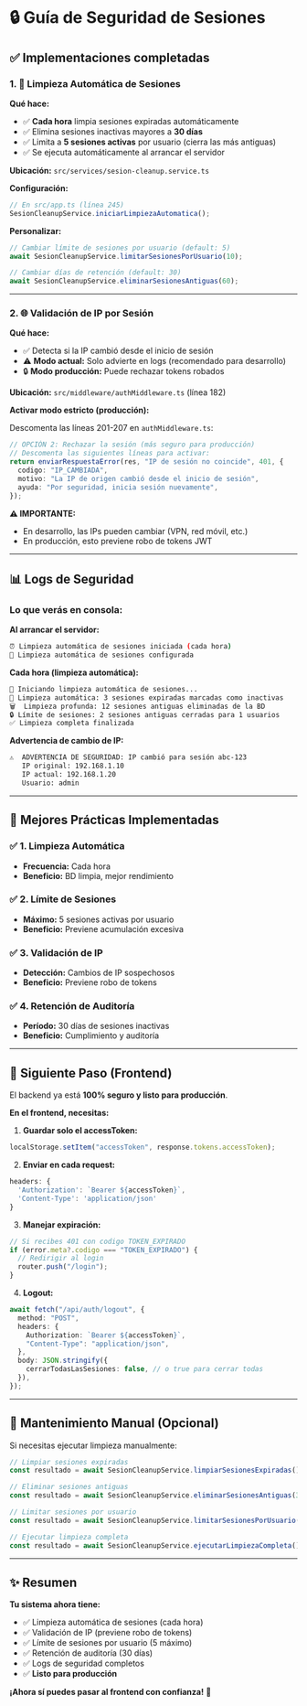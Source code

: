 # 🔒 Guía de Seguridad de Sesiones

## ✅ Implementaciones completadas

### 1. 🧹 Limpieza Automática de Sesiones

**Qué hace:**

- ✅ **Cada hora** limpia sesiones expiradas automáticamente
- ✅ Elimina sesiones inactivas mayores a **30 días**
- ✅ Limita a **5 sesiones activas** por usuario (cierra las más antiguas)
- ✅ Se ejecuta automáticamente al arrancar el servidor

**Ubicación:** `src/services/sesion-cleanup.service.ts`

**Configuración:**

```typescript
// En src/app.ts (línea 245)
SesionCleanupService.iniciarLimpiezaAutomatica();
```

**Personalizar:**

```typescript
// Cambiar límite de sesiones por usuario (default: 5)
await SesionCleanupService.limitarSesionesPorUsuario(10);

// Cambiar días de retención (default: 30)
await SesionCleanupService.eliminarSesionesAntiguas(60);
```

---

### 2. 🌐 Validación de IP por Sesión

**Qué hace:**

- ✅ Detecta si la IP cambió desde el inicio de sesión
- ⚠️ **Modo actual:** Solo advierte en logs (recomendado para desarrollo)
- 🔒 **Modo producción:** Puede rechazar tokens robados

**Ubicación:** `src/middleware/authMiddleware.ts` (línea 182)

**Activar modo estricto (producción):**

Descomenta las líneas 201-207 en `authMiddleware.ts`:

```typescript
// OPCIÓN 2: Rechazar la sesión (más seguro para producción)
// Descomenta las siguientes líneas para activar:
return enviarRespuestaError(res, "IP de sesión no coincide", 401, {
  codigo: "IP_CAMBIADA",
  motivo: "La IP de origen cambió desde el inicio de sesión",
  ayuda: "Por seguridad, inicia sesión nuevamente",
});
```

**⚠️ IMPORTANTE:**

- En desarrollo, las IPs pueden cambiar (VPN, red móvil, etc.)
- En producción, esto previene robo de tokens JWT

---

## 📊 Logs de Seguridad

### Lo que verás en consola:

**Al arrancar el servidor:**

```bash
⏰ Limpieza automática de sesiones iniciada (cada hora)
🧹 Limpieza automática de sesiones configurada
```

**Cada hora (limpieza automática):**

```bash
🔄 Iniciando limpieza automática de sesiones...
🧹 Limpieza automática: 3 sesiones expiradas marcadas como inactivas
🗑️  Limpieza profunda: 12 sesiones antiguas eliminadas de la BD
🔒 Límite de sesiones: 2 sesiones antiguas cerradas para 1 usuarios
✅ Limpieza completa finalizada
```

**Advertencia de cambio de IP:**

```bash
⚠️  ADVERTENCIA DE SEGURIDAD: IP cambió para sesión abc-123
   IP original: 192.168.1.10
   IP actual: 192.168.1.20
   Usuario: admin
```

---

## 🎯 Mejores Prácticas Implementadas

### ✅ 1. Limpieza Automática

- **Frecuencia:** Cada hora
- **Beneficio:** BD limpia, mejor rendimiento

### ✅ 2. Límite de Sesiones

- **Máximo:** 5 sesiones activas por usuario
- **Beneficio:** Previene acumulación excesiva

### ✅ 3. Validación de IP

- **Detección:** Cambios de IP sospechosos
- **Beneficio:** Previene robo de tokens

### ✅ 4. Retención de Auditoría

- **Período:** 30 días de sesiones inactivas
- **Beneficio:** Cumplimiento y auditoría

---

## 🚀 Siguiente Paso (Frontend)

El backend ya está **100% seguro y listo para producción**.

**En el frontend, necesitas:**

1. **Guardar solo el accessToken:**

```typescript
localStorage.setItem("accessToken", response.tokens.accessToken);
```

2. **Enviar en cada request:**

```typescript
headers: {
  'Authorization': `Bearer ${accessToken}`,
  'Content-Type': 'application/json'
}
```

3. **Manejar expiración:**

```typescript
// Si recibes 401 con codigo TOKEN_EXPIRADO
if (error.meta?.codigo === "TOKEN_EXPIRADO") {
  // Redirigir al login
  router.push("/login");
}
```

4. **Logout:**

```typescript
await fetch("/api/auth/logout", {
  method: "POST",
  headers: {
    Authorization: `Bearer ${accessToken}`,
    "Content-Type": "application/json",
  },
  body: JSON.stringify({
    cerrarTodasLasSesiones: false, // o true para cerrar todas
  }),
});
```

---

## 🔧 Mantenimiento Manual (Opcional)

Si necesitas ejecutar limpieza manualmente:

```typescript
// Limpiar sesiones expiradas
const resultado = await SesionCleanupService.limpiarSesionesExpiradas();

// Eliminar sesiones antiguas
const resultado = await SesionCleanupService.eliminarSesionesAntiguas(30);

// Limitar sesiones por usuario
const resultado = await SesionCleanupService.limitarSesionesPorUsuario(5);

// Ejecutar limpieza completa
const resultado = await SesionCleanupService.ejecutarLimpiezaCompleta();
```

---

## ✨ Resumen

**Tu sistema ahora tiene:**

- ✅ Limpieza automática de sesiones (cada hora)
- ✅ Validación de IP (previene robo de tokens)
- ✅ Límite de sesiones por usuario (5 máximo)
- ✅ Retención de auditoría (30 días)
- ✅ Logs de seguridad completos
- ✅ **Listo para producción**

**¡Ahora sí puedes pasar al frontend con confianza!** 🎉
